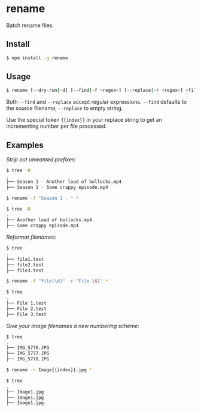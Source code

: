 rename
======
Batch rename files. 

Install
-------
```sh
$ npm install -g rename
```

Usage
-----
```sh
$ rename [--dry-run|-d] [--find|-f <regex>] [--replace|-r <regex>] <files>
```

Both `--find` and `--replace` accept regular expressions. `--find` defaults to the source filename, `--replace` to empty string. 

Use the special token `{{index}}` in your replace string to get an incrementing number per file processed. 

Examples
--------
_Strip out unwanted prefixes_:

```sh
$ tree -N
.
├── Season 1 - Another load of bollocks.mp4
├── Season 1 - Some crappy episode.mp4

$ rename -f "Season 1 - " *

$ tree -N
.
├── Another load of bollocks.mp4
├── Some crappy episode.mp4
```

_Reformat filenames_: 

```sh
$ tree
.
├── file1.test
├── file2.test
├── file3.test

$ rename -f "file(\d)" -r "File \$1" *

$ tree
.
├── File 1.test
├── File 2.test
├── File 3.test
```

_Give your image filenames a new numbering scheme_:

```sh
$ tree
.
├── IMG_5776.JPG
├── IMG_5777.JPG
├── IMG_5778.JPG

$ rename -r Image{{index}}.jpg *

$ tree
.
├── Image1.jpg
├── Image1.jpg
├── Image1.jpg
```
